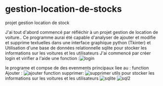 # gestion-location-de-stocks
projet gestion location de stock


J'ai tout d'abord commencé par réfléchir à un projet gestion de location de voiture.. Ce programme aurai été capable d'analyser de ajouter et modifie et supprime textuelles dans une interface graphique python (Tkinter) et Utilisation d'une base de données relationnelle sqlite pour stocker les informations sur les voitures et les utilisateurs
J'ai commencé par créer login  et virifier a l'aide une fonction :![login](https://user-images.githubusercontent.com/121790072/236718219-57c05e1e-2a70-441d-a8a5-0bb0ff7a21d1.PNG)

le programe et compse de des evenments principaux liee au :
function Ajouter :
![ajouter](https://user-images.githubusercontent.com/121790072/236718315-a543816f-25a7-4f83-a44f-1661fda6220f.PNG)
function supprimer:
![supprimer](https://user-images.githubusercontent.com/121790072/236718369-b03a5609-2dd9-4e0c-aaed-53091382d5af.PNG)
utils pour stocker les informations sur les voitures et les utilisateurs
![sqlite](https://user-images.githubusercontent.com/121790072/236718414-2e5cdf01-bb42-435f-bb2b-c1e70bb42b0c.PNG)
![sql2](https://user-images.githubusercontent.com/121790072/236718424-9b3258fe-3d27-486e-8337-972b3ed67351.PNG)
